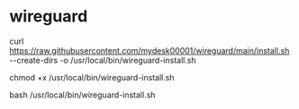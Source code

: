 # wireguard




curl https://raw.githubusercontent.com/mydesk00001/wireguard/main/install.sh --create-dirs -o /usr/local/bin/wireguard-install.sh

chmod +x /usr/local/bin/wireguard-install.sh


bash /usr/local/bin/wireguard-install.sh




